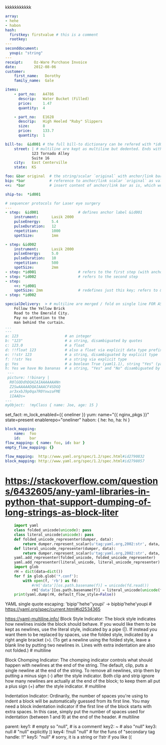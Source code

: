 kkkkkkkkkkk

```yaml
array:
- hehe
- habon
hash:
  firstkey: firstvalue # this is a comment
  rootkey:
---
seconddocument:
  youpi: "string"
---
receipt:     Oz-Ware Purchase Invoice
date:        2012-08-06
customer:
    first_name:   Dorothy
    family_name:  Gale

items:
    - part_no:   A4786
      descrip:   Water Bucket (Filled)
      price:     1.47
      quantity:  4

    - part_no:   E1628
      descrip:   High Heeled "Ruby" Slippers
      size:      8
      price:     133.7
      quantity:  1

bill-to:  &id001 # the full bill-to dictionary can be refered with *id001 anchor/link reference
    street: | # multiline are kept as multiline but dedented. Ends with new line
            123 Tornado Alley
            Suite 16
    city:   East Centerville
    state:  KS

foo: &bar original  # the string/scalar `original` with anchor/link bar can be referenced with *bar
bip: *bar           # reference to anchor/link scalar `original` as value of bip
<<:  *bar           # insert content of anchor/link bar as is, which wouldn't work too well in this cas as bar is a scalar

ship-to:  *id001

# sequencer protocols for Laser eye surgery
---
- step:  &id001                  # defines anchor label &id001
    instrument:      Lasik 2000
    pulseEnergy:     5.4
    pulseDuration:   12
    repetition:      1000
    spotSize:        1mm

- step: &id002
    instrument:      Lasik 2000
    pulseEnergy:     5.0
    pulseDuration:   10
    repetition:      500
    spotSize:        2mm
- step: *id001                   # refers to the first step (with anchor &id001)
- step: *id002                   # refers to the second step
- step:
    <<: *id001
    spotSize: 2mm                # redefines just this key; refers to &id001 for the rest
- step: *id002

specialDelivery:  > # multiline are merged / fold on single line FOR AS LONG AS INDENT IS SAME . Ends with new line
    Follow the Yellow Brick
    Road to the Emerald City.
    Pay no attention to the
    man behind the curtain.
...
---
a: 123                     # an integer
b: "123"                   # a string, disambiguated by quotes
c: 123.0                   # a float
d: !!float 123             # also a float via explicit data type prefixed by (!!)
e: !!str 123               # a string, disambiguated by explicit type
f: !!str Yes               # a string via explicit type
g: Yes                     # a boolean True (yaml1.1), string "Yes" (yaml1.2)
h: Yes we have No bananas  # a string, "Yes" and "No" disambiguated by context.
 ---
 picture: !!binary |
  R0lGODdhDQAIAIAAAAAAANn
  Z2SwAAAAADQAIAAACF4SDGQ
  ar3xxbJ9p0qa7R0YxwzaFME
  1IAADs=
---
myObject:  !myClass { name: Joe, age: 15 }
```

set_fact: m_lock_enabled={{ oneliner }}
yum: name="{{ nginx_pkgs }}" state=present enablerepo="oneliner"
habon: { he: ho, ha: hi }

```yaml
block_mapping:
    name:  foo
    id:    bar
flow_mapping: { name: foo, id: bar }
empty_flow_mapping: {}

flow_mapping:  http://www.yaml.org/spec/1.2/spec.html#id2790832
block_mapping: http://www.yaml.org/spec/1.2/spec.html#id2798057
```


# https://stackoverflow.com/questions/6432605/any-yaml-libraries-in-python-that-support-dumping-of-long-strings-as-block-liter
```python
    import yaml
    class folded_unicode(unicode): pass
    class literal_unicode(unicode): pass
    def folded_unicode_representer(dumper, data):
        return dumper.represent_scalar(u'tag:yaml.org,2002:str', data, style='>')
    def literal_unicode_representer(dumper, data):
        return dumper.represent_scalar(u'tag:yaml.org,2002:str', data, style='|')
    yaml.add_representer(folded_unicode, folded_unicode_representer)
    yaml.add_representer(literal_unicode, literal_unicode_representer)
    import glob
    rH = dict(data=dict())
    for f in glob.glob('*.conf'):
        with open(f, 'rb') as fd:
            #rH['data'][os.path.basename(f)] = unicode(fd.read())
            rH['data'][os.path.basename(f)] = literal_unicode(unicode(fd.read()))
    print(yaml.dump(rH, default_flow_style=False))
```


YAML single quote escaping: 'bipip''hehe''youpi' -> bipbip'hehe'youpi # https://yaml.org/spec/current.html#id2534365


https://yaml-multiline.info/
Block Style Indicator: The block style indicates how newlines inside the block should behave. If you would like them to be kept as newlines, use the literal style, indicated by a pipe (|). If instead you want them to be replaced by spaces, use the folded style, indicated by a right angle bracket (>). (To get a newline using the folded style, leave a blank line by putting two newlines in. Lines with extra indentation are also not folded.) # multiline

Block Chomping Indicator: The chomping indicator controls what should happen with newlines at the end of the string. The default, clip, puts a single newline at the end of the string. To remove all newlines, strip them by putting a minus sign (-) after the style indicator. Both clip and strip ignore how many newlines are actually at the end of the block; to keep them all put a plus sign (+) after the style indicator. # multiline

Indentation Indicator: Ordinarily, the number of spaces you're using to indent a block will be automatically guessed from its first line. You may need a block indentation indicator if the first line of the block starts with extra spaces. In this case, simply put the number of spaces used for indentation (between 1 and 9) at the end of the header. # multiline

parent:
  key1:               # empty so "null", # is a comment!
  key2: ~             # also "null"
  key3: null          # "null" explicitly ))
  key4: !!null "null" # for the funs of "secondary tag handle: !!"
  key5: "null"        # sorry, it is a string or !!str if you like ((
